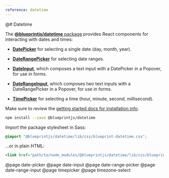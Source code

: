 ```yaml
---
reference: datetime
---
```


@# Datetime

The [**@blueprintjs/datetime** package](https://www.npmjs.com/package/@blueprintjs/datetime)
provides React components for interacting with dates and times:

-   [**DatePicker**](#datetime/datepicker) for selecting a single date (day, month, year).

-   [**DateRangePicker**](#datetime/daterangepicker) for selecting date ranges.

-   [**DateInput**](#datetime/date-input), which composes a text input with a DatePicker in
    a Popover, for use in forms.

-   [**DateRangeInput**](#datetime/date-range-input), which composes two text inputs with a
    DateRangePicker in a Popover, for use in forms.

-   [**TimePicker**](#datetime/timepicker) for selecting a time (hour, minute, second, millisecond).

Make sure to review the [getting started docs for installation info](#blueprint/getting-started).

```sh
npm install --save @blueprintjs/datetime
```

Import the package stylesheet in Sass:

```scss
@import "@blueprintjs/datetime/lib/css/blueprint-datetime.css";
```

...or in plain HTML:

```html
<link href="path/to/node_modules/@blueprintjs/datetime/lib/css/blueprint-datetime.css" rel="stylesheet" />
```

@page date-picker
@page date-input
@page date-range-picker
@page date-range-input
@page timepicker
@page timezone-select

